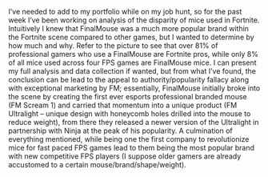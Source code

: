 I’ve needed to add to my portfolio while on my job hunt, so for the past week I’ve been working on analysis of the disparity of mice used in Fortnite. 
Intuitively I knew that FinalMouse was a much more popular brand within the Fortnite scene compared to other games, but I wanted to determine by how much and why. 
Refer to the picture to see that over 81% of professional gamers who use a FinalMouse are Fortnite pros, while only 8% of all mice used across four FPS games are FinalMouse mice. 
I can present my full analysis and data collection if wanted, but from what I’ve found, the conclusion can be lead to the appeal to authority/popularity fallacy along with exceptional marketing by FM; essentially, FinalMouse initially broke into the scene by creating the first ever esports professional branded mouse (FM Scream 1) and carried that momentum into a unique product (FM Ultralight – unique design with honeycomb holes drilled into the mouse to reduce weight), from there they released a newer version of the Ultralight in partnership with Ninja at the peak of his popularity. 
A culmination of everything mentioned, while being one the first company to revolutionize mice for fast paced FPS games lead to them being the most popular brand with new competitive FPS players (I suppose older gamers are already accustomed to a certain mouse/brand/shape/weight). 
